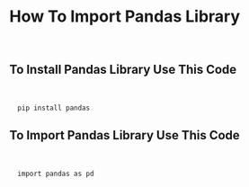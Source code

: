<h1>How To Import Pandas Library</h1><br>
<h2>To Install Pandas Library Use This Code </h2><br>

      pip install pandas
<h2>To Import Pandas Library Use This Code </h2><br>

      import pandas as pd



